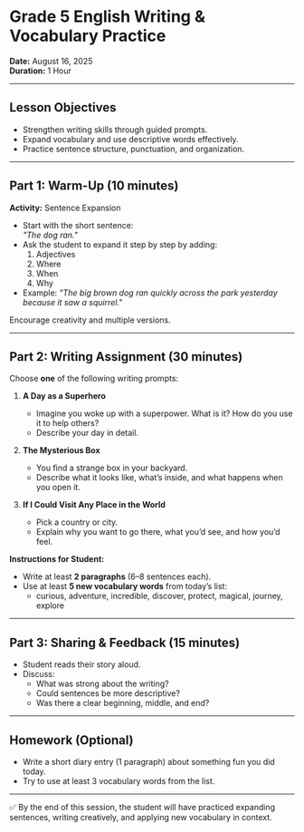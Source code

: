 # Grade 5 English Writing & Vocabulary Practice  
**Date:** August 16, 2025  
**Duration:** 1 Hour  

---

## Lesson Objectives
- Strengthen writing skills through guided prompts.  
- Expand vocabulary and use descriptive words effectively.  
- Practice sentence structure, punctuation, and organization.  

---

## Part 1: Warm-Up (10 minutes)  
**Activity:** Sentence Expansion  
- Start with the short sentence:  
  *"The dog ran."*  
- Ask the student to expand it step by step by adding:  
  1. Adjectives  
  2. Where  
  3. When  
  4. Why  
- Example: *"The big brown dog ran quickly across the park yesterday because it saw a squirrel."*  

Encourage creativity and multiple versions.  

---

## Part 2: Writing Assignment (30 minutes)  
Choose **one** of the following writing prompts:  

1. **A Day as a Superhero**  
   - Imagine you woke up with a superpower. What is it? How do you use it to help others?  
   - Describe your day in detail.  

2. **The Mysterious Box**  
   - You find a strange box in your backyard.  
   - Describe what it looks like, what’s inside, and what happens when you open it.  

3. **If I Could Visit Any Place in the World**  
   - Pick a country or city.  
   - Explain why you want to go there, what you’d see, and how you’d feel.  

**Instructions for Student:**  
- Write at least **2 paragraphs** (6–8 sentences each).  
- Use at least **5 new vocabulary words** from today’s list:  
  - curious, adventure, incredible, discover, protect, magical, journey, explore  

---

## Part 3: Sharing & Feedback (15 minutes)  
- Student reads their story aloud.  
- Discuss:  
  - What was strong about the writing?  
  - Could sentences be more descriptive?  
  - Was there a clear beginning, middle, and end?  

---

## Homework (Optional)  
- Write a short diary entry (1 paragraph) about something fun you did today.  
- Try to use at least 3 vocabulary words from the list.  

---
✅ By the end of this session, the student will have practiced expanding sentences, writing creatively, and applying new vocabulary in context.
